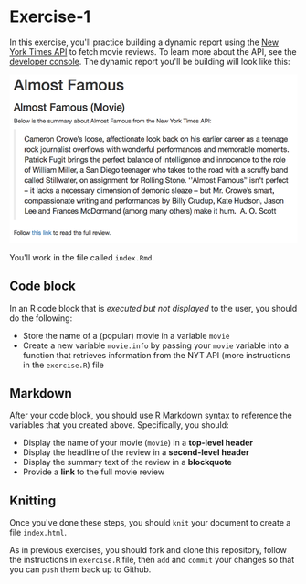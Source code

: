# Exercise-1
In this exercise, you'll practice building a dynamic report using the [New York Times API](https://developer.nytimes.com/) to fetch movie reviews. To learn more about the API, see the [developer console](https://developer.nytimes.com/movie_reviews_v2.json). The dynamic report you'll be building will look like this:

![completed movie review report](imgs/complete.png)

You'll work in the file called `index.Rmd`.

## Code block
In an R code block that is _executed but not displayed_ to the user, you should do the following:
- Store the name of a (popular) movie in a variable `movie`
- Create a new variable `movie.info` by passing your `movie` variable into a function that retrieves information from the NYT API (more instructions in the `exercise.R`) file

## Markdown
After your code block, you should use R Markdown syntax to reference the variables that you created above. Specifically, you should:

- Display the name of your movie (`movie`) in a **top-level header**
- Display the headline of the review in a **second-level header**
- Display the summary text of the review in a **blockquote**
- Provide a **link** to the full movie review

## Knitting
Once you've done these steps, you should `knit` your document to create a file `index.html`.

As in previous exercises, you should fork and clone this repository, follow the instructions in `exercise.R` file, then `add` and `commit` your changes so that you can `push` them back up to Github.
